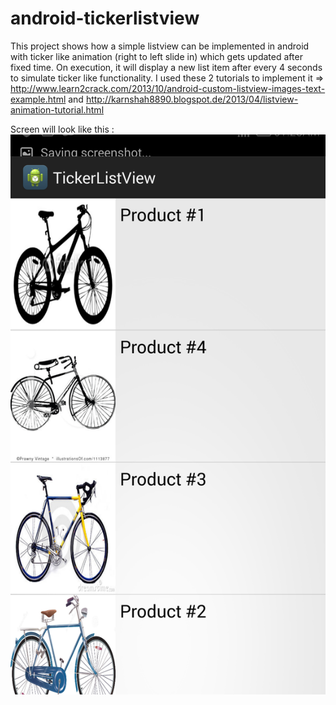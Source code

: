 android-tickerlistview
======================

This project shows how a simple listview can be implemented in android with ticker like animation (right to left slide in) which gets updated after fixed time. On execution, it will display a new list item after every 4 seconds to simulate ticker like functionality. I used these 2 tutorials to implement it => http://www.learn2crack.com/2013/10/android-custom-listview-images-text-example.html and http://karnshah8890.blogspot.de/2013/04/listview-animation-tutorial.html 

Screen will look like this : ![alt tag](https://github.com/wahibhaq/android-tickerlistview/blob/master/screenshot.png)
